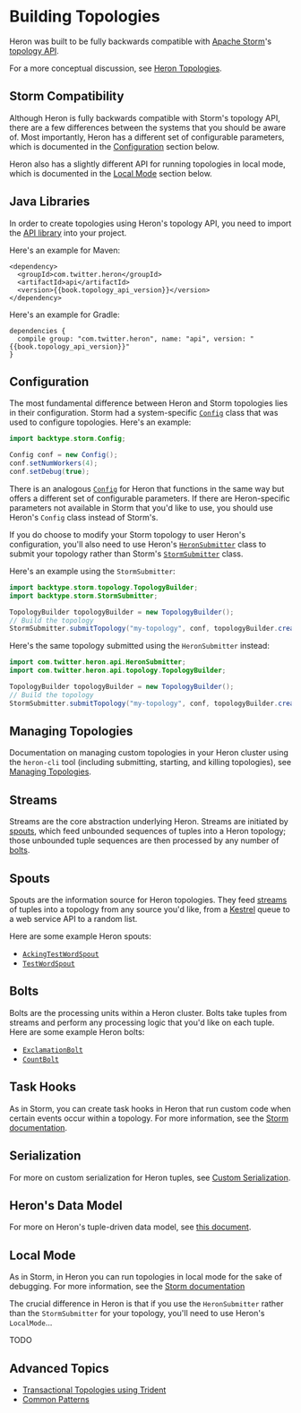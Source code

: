 # Building Topologies

Heron was built to be fully backwards compatible with [Apache
Storm](http://storm.apache.org)'s [topology
API](http://storm.apache.org/tutorial.html).

For a more conceptual discussion, see [Heron
Topologies](../concepts/topologies.html).

## Storm Compatibility

Although Heron is fully backwards compatible with Storm's topology API, there
are a few differences between the systems that you should be aware of. Most
importantly, Heron has a different set of configurable parameters, which is
documented in the [Configuration](#configuration) section below.

Heron also has a slightly different API for running topologies in local mode,
which is documented in the [Local Mode](#local-mode) section below.

## Java Libraries

In order to create topologies using Heron's topology API, you need to import the
[API library](../api/topology/index.html) into your project.

Here's an example for Maven:

<pre><code class="lang-xml">&lt;dependency&gt;
  &lt;groupId>com.twitter.heron&lt;/groupId&gt;
  &lt;artifactId>api&lt;/artifactId&gt;
  &lt;version&gt;{{book.topology_api_version}}&lt;/version&gt;
&lt;/dependency&gt;</code></pre>

Here's an example for Gradle:

<pre><code class="lang-groovy">dependencies {
  compile group: "com.twitter.heron", name: "api", version: "{{book.topology_api_version}}"
}</code></pre>

## Configuration

The most fundamental difference between Heron and Storm topologies lies in their
configuration. Storm had a system-specific
[`Config`](http://storm.apache.org/apidocs/backtype/storm/Config) class that was
used to configure topologies. Here's an example:

```java
import backtype.storm.Config;

Config conf = new Config();
conf.setNumWorkers(4);
conf.setDebug(true);
```

There is an analogous
[`Config`](../api/topology/com/twitter/heron/api/Config.html) for Heron that
functions in the same way but offers a different set of configurable parameters.
If there are Heron-specific parameters not available in Storm that you'd like to
use, you should use Heron's `Config` class instead of Storm's.

If you do choose to modify your Storm topology to user Heron's configuration,
you'll also need to use Heron's
[`HeronSubmitter`](../api/topology/com/twitter/heron/api/HeronSubmitter.html)
class to submit your topology rather than Storm's
[`StormSubmitter`](http://storm.apache.org/apidocs/backtype/storm/StormSubmitter)
class.

Here's an example using the `StormSubmitter`:

```java
import backtype.storm.topology.TopologyBuilder;
import backtype.storm.StormSubmitter;

TopologyBuilder topologyBuilder = new TopologyBuilder();
// Build the topology
StormSubmitter.submitTopology("my-topology", conf, topologyBuilder.createTopology();
```

Here's the same topology submitted using the `HeronSubmitter` instead:

```java
import com.twitter.heron.api.HeronSubmitter;
import com.twitter.heron.api.topology.TopologyBuilder;

TopologyBuilder topologyBuilder = new TopologyBuilder();
// Build the topology
StormSubmitter.submitTopology("my-topology", conf, topologyBuilder.createTopology());
```

## Managing Topologies

Documentation on managing custom topologies in your Heron cluster using the
`heron-cli` tool (including submitting, starting, and killing topologies), see
[Managing Topologies](../operators/heron-cli.html).

## Streams

Streams are the core abstraction underlying Heron. Streams are initiated by
[spouts](#spouts), which feed unbounded sequences of tuples into a Heron
topology; those unbounded tuple sequences are then processed by any number of
[bolts](#bolts).

## Spouts

Spouts are the information source for Heron topologies. They feed
[streams](#streams) of tuples into a topology from any source you'd like, from a
[Kestrel](https://twitter.github.io/kestrel/) queue to a web service API to a
random list.

Here are some example Heron spouts:

* [`AckingTestWordSpout`]({{book.root_url}}/heron/examples/src/java/com/twitter/heron/examples/AckingTopology.java#L25)
* [`TestWordSpout`]({{book.root_url}}/heron/examples/src/java/com/twitter/heron/examples/TestWordSpout.java)

## Bolts

Bolts are the processing units within a Heron cluster. Bolts take tuples from
streams and perform any processing logic that you'd like on each tuple. Here are
some example Heron bolts:

* [`ExclamationBolt`]({{book.root_url}}/heron/examples/src/java/com/twitter/heron/examples/AckingTopology.java#L61)
* [`CountBolt`]({{book.root_url}}/heron/examples/src/java/com/twitter/heron/examples/TaskHookTopology.java#L179)

## Task Hooks

As in Storm, you can create task hooks in Heron that run custom code when
certain events occur within a topology. For more information, see the [Storm
documentation](http://storm.apache.org/documentation/Hooks.html).

## Serialization

For more on custom serialization for Heron tuples, see [Custom
Serialization](serialization.html).

## Heron's Data Model

For more on Heron's tuple-driven data model, see [this
document](data-model.html).

## Local Mode

As in Storm, in Heron you can run topologies in local mode for the sake of
debugging. For more information, see the [Storm
documentation](http://storm.apache.org/tutorial#running-exclamationtopology-in-local-mode)

The crucial difference in Heron is that if you use the `HeronSubmitter` rather
than the `StormSubmitter` for your topology, you'll need to use Heron's
`LocalMode`...

TODO

## Advanced Topics

* [Transactional Topologies using Trident](http://storm.apache.org/documentation/Trident-tutorial.html)
* [Common Patterns](http://storm.apache.org/documentation/Common-patterns.html)
